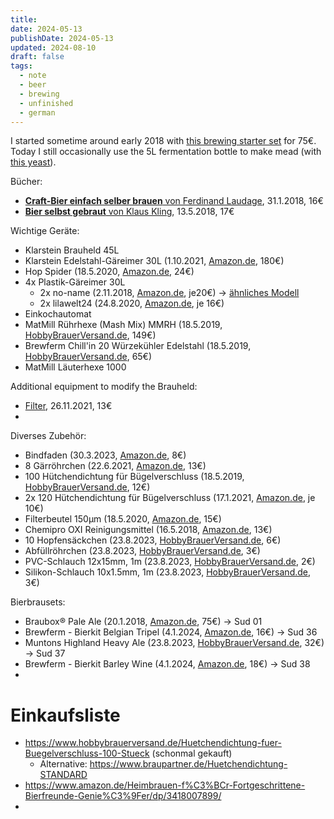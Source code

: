 ```yaml
---
title: 
date: 2024-05-13
publishDate: 2024-05-13
updated: 2024-08-10
draft: false
tags:
  - note
  - beer
  - brewing
  - unfinished
  - german
---
```


I started sometime around early 2018 with [this brewing starter set](https://www.amazon.de/gp/product/B01BFHWO9G/) for 75€. Today I still occasionally use the 5L fermentation bottle to make mead (with [this yeast](https://www.amazon.de/gp/product/B087PQ8ZKM/)).

Bücher:
- [**Craft-Bier einfach selber brauen** von Ferdinand Laudage](https://www.amazon.de/Craft-Bier-einfach-selber-brauen-yourself/dp/3818600058/), 31.1.2018, 16€
- [**Bier selbst gebraut** von Klaus Kling](https://www.amazon.de/gp/product/3895335509/), 13.5.2018, 17€

Wichtige Geräte:
- Klarstein Brauheld 45L
- Klarstein Edelstahl-Gäreimer 30L (1.10.2021, [Amazon.de](https://www.amazon.de/gp/product/B07TYPN4RJ/), 180€)
- Hop Spider (18.5.2020, [Amazon.de](https://www.amazon.de/gp/product/B07DP37CDH/), 24€)
- 4x Plastik-Gäreimer 30L
	- 2x no-name (2.11.2018, [Amazon.de](https://www.amazon.de/gp/product/B005F9UONE/), je20€) -> [ähnliches Modell](https://www.amazon.de/G%C3%A4reimer-G%C3%A4rr%C3%B6hrchen-Ablasshahn-G%C3%A4rbeh%C3%A4lter-Verg%C3%A4rung/dp/B0BRZZXLWM/)
	- 2x lilawelt24 (24.8.2020, [Amazon.de](https://www.amazon.de/gp/product/B01HN81FEG/), je 16€)
- Einkochautomat
- MatMill Rührhexe (Mash Mix) MMRH (18.5.2019, [HobbyBrauerVersand.de](https://www.hobbybrauerversand.de/MattMill-Ruehrhexe-Komplettset), 149€)
- Brewferm Chill'in 20 Würzekühler Edelstahl (18.5.2019, [HobbyBrauerVersand.de](https://www.hobbybrauerversand.de/Brewferm-Chillin-20-Wuerzekuehler-Edelstahl), 65€)
- MatMill Läuterhexe 1000

Additional equipment to modify the Brauheld:
- [Filter](https://www.amazon.de/gp/product/B07CPT3JXF/), 26.11.2021, 13€
- 

Diverses Zubehör:
- Bindfaden (30.3.2023, [Amazon.de](https://www.amazon.de/gp/product/B072B81S36/), 8€)
- 8 Gärröhrchen (22.6.2021, [Amazon.de](https://www.amazon.de/gp/product/B08CD9W8SZ/), 13€)
- 100 Hütchendichtung für Bügelverschluss (18.5.2019, [HobbyBrauerVersand.de](https://www.hobbybrauerversand.de/Huetchendichtung-fuer-Buegelverschluss-100-Stueck), 12€)
- 2x 120 Hütchendichtung für Bügelverschluss (17.1.2021, [Amazon.de](https://www.amazon.de/gp/product/B08BXFTJZN/), je 10€)
- Filterbeutel 150µm (18.5.2020, [Amazon.de](https://www.amazon.de/gp/product/B014GD9JGC/), 15€)
- Chemipro OXI Reinigungsmittel (16.5.2018, [Amazon.de](https://www.amazon.de/gp/product/B01GG86U0I/), 13€)
- 10 Hopfensäckchen (23.8.2023, [HobbyBrauerVersand.de](https://www.hobbybrauerversand.de/Hopfensaeckchen-10-Stueck), 6€)
- Abfüllröhrchen (23.8.2023, [HobbyBrauerVersand.de](https://www.hobbybrauerversand.de/Abfuellroehrchen), 3€)
- PVC-Schlauch 12x15mm, 1m (23.8.2023, [HobbyBrauerVersand.de](https://www.hobbybrauerversand.de/PVC-Schlauch-12-x-15-mm), 2€)
- Silikon-Schlauch 10x1.5mm, 1m (23.8.2023, [HobbyBrauerVersand.de](https://www.hobbybrauerversand.de/Silikonschlauch-10-x-15-mm), 3€)

Bierbrausets:
- Braubox® Pale Ale (20.1.2018, [Amazon.de](https://www.amazon.de/gp/product/B01BFHWO9G/), 75€) -> Sud 01
- Brewferm - Bierkit Belgian Tripel (4.1.2024, [Amazon.de](https://www.amazon.de/gp/product/B07VPWKJPQ/), 16€) -> Sud 36
- Muntons Highland Heavy Ale (23.8.2023, [HobbyBrauerVersand.de](https://www.hobbybrauerversand.de/Muntons-Highland-Heavy-Ale-3-kg-MHD-31032024), 32€) -> Sud 37
- Brewferm - Bierkit Barley Wine (4.1.2024, [Amazon.de](https://www.amazon.de/gp/product/B07T34SN3T/), 18€) -> Sud 38
- 

# Einkaufsliste

- https://www.hobbybrauerversand.de/Huetchendichtung-fuer-Buegelverschluss-100-Stueck (schonmal gekauft)
	- Alternative: https://www.braupartner.de/Huetchendichtung-STANDARD
- https://www.amazon.de/Heimbrauen-f%C3%BCr-Fortgeschrittene-Bierfreunde-Genie%C3%9Fer/dp/3418007899/
- 